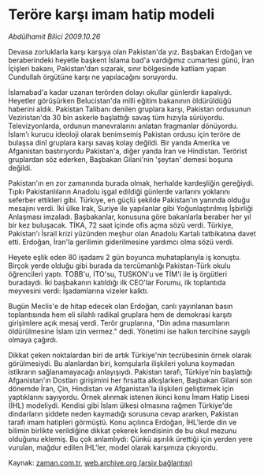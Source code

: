 # Teröre karşı imam hatip modeli

*Abdülhamit Bilici 2009.10.26*

<tr><td class="metin" colspan="2" style="padding-top: 20px; padding-left: 5px; ">Devasa zorluklarla karşı karşıya olan Pakistan'da yız. Başbakan Erdoğan ve beraberindeki heyetle başkent İslama bad'a vardığımız cumartesi günü, İran İçişleri bakanı, Pakistan'dan sızarak, sınır bölgesinde katliam yapan Cundullah örgütüne karşı ne yapılacağını soruyordu.</td></tr><tr><td class="metin" colspan="2" style="padding-top: 20px; padding-left: 5px; "><p> İslamabad'a kadar uzanan terörden dolayı okullar günlerdir kapalıydı. Heyetler görüşürken Belucistan'da milli eğitim bakanının öldürüldüğü haberini aldık. Pakistan Talibanı denilen gruplara karşı, Pakistan ordusunun Veziristan'da 30 bin askerle başlattığı savaş tüm hızıyla sürüyordu. Televizyonlarda, ordunun manevralarını anlatan fragmanlar dönüyordu. İslam'ı kurucu ideoloji olarak benimsemiş Pakistan ordusu için teröre de bulaşsa dinî gruplara karşı savaş kolay değildi. Bir yanda Amerika ve Afganistan bastırıyordu Pakistan'a, diğer yanda İran ve Hindistan. Terörist gruplardan söz ederken, Başbakan Gilani'nin 'şeytan' demesi boşuna değildi. 
<p> Pakistan'ın en zor zamanında burada olmak, herhalde kardeşliğin gereğiydi. Tıpkı Pakistanlıların Anadolu işgal edildiği günlerde varlarını yoklarını seferber ettikleri gibi. Türkiye, en güçlü şekilde Pakistan'ın yanında olduğu mesajını verdi. İki ülke Irak, Suriye ile yapılanlar gibi Yoğunlaştırılmış İşbirliği Anlaşması imzaladı. Başbakanlar, konusuna göre bakanlarla beraber her yıl bir kez buluşacak. TİKA, 72 saat içinde ofis açma sözü verdi. Türkiye, Pakistan'ı İsrail krizi yüzünden meşhur olan Anadolu Kartalı tatbikatına davet etti. Erdoğan, İran'la gerilimin giderilmesine yardımcı olma sözü verdi.
<p> Heyete eşlik eden 80 işadamı 2 gün boyunca muhataplarıyla iş konuştu. Birçok yerde olduğu gibi burada da tercümanlığı Pakistan-Türk okulu öğrencileri yaptı. TOBB'u, İTO'su, TUSKON'u ve TİM'i ile iş örgütleri buradaydı. İki başbakanın katıldığı ilk CEO'lar Forumu, ilk toplantıda meyvesini verdi: İşadamlarına vizeler kalktı.
<p> Bugün Meclis'e de hitap edecek olan Erdoğan, canlı yayınlanan basın toplantısında hem eli silahlı radikal gruplara hem de demokrasi karşıtı girişimlere açık mesaj verdi. Terör gruplarına, "Din adına masumların öldürülmesine İslam izin vermez." dedi. Yönetimi ise halkın tercihine saygılı olmaya çağırdı.
<p> Dikkat çeken noktalardan biri de artık Türkiye'nin tecrübesinin örnek olarak görülmesiydi. Bu alanlardan biri, komşularla ilişkileri yoluna koymadan istikrarın sağlanamayacağı anlayışıydı. Pakistan tarafı, Türkiye'nin başlattığı Afganistan'ın Dostları girişimini her fırsatta alkışlarken, Başbakan Gilani son dönemde İran, Çin, Hindistan ve Afganistan'la ilişkileri geliştirmek için yaptıklarını sayıyordu. Örnek alınmak istenen ikinci konu İmam Hatip Lisesi (İHL) modeliydi. Kendisi gibi İslam ülkesi olmasına rağmen Türkiye'de dindarların şiddete neden kaymadığı sorusuna cevap ararken, Pakistan tarafı imam hatipleri görmüştü. Konu açılınca Erdoğan, İHL'lerde din ve bilimin birlikte verildiğine dikkat çekerek kendisinin de bu okul mezunu olduğunu eklemiş. Bu çok anlamlıydı: Çünkü aşırılık ürettiği için yerden yere vurulan, mağdur edilen İHL'ler, model olarak karşımıza çıkıyordu.<br/></p></p></p></p></p></td></tr>

Kaynak: [zaman.com.tr](http://zaman.com.tr/yazar.do?yazino=907727), [web.archive.org (arşiv bağlantısı)](http://web.archive.org/web/20091104184243/http://www.zaman.com.tr:80/yazar.do?yazino=907727)
